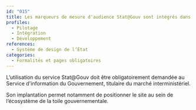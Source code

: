 ```yaml
---
id: "015"
title: Les marqueurs de mesure d'audience Stat@Gouv sont intégrés dans toutes les pages.
profiles:
  - Pilotage
  - Intégration
  - Développement
references:
  - Système de design de l‘État
categories:
  - Formalités et pages obligatoires
---
```


L’utilisation du service Stat@Gouv doit être obligatoirement demandée au Service d'information du Gouvernement, titulaire du marché interministériel.

Son implantation permet notamment de positionner le site au sein de l’écosystème de la toile gouvernementale.

